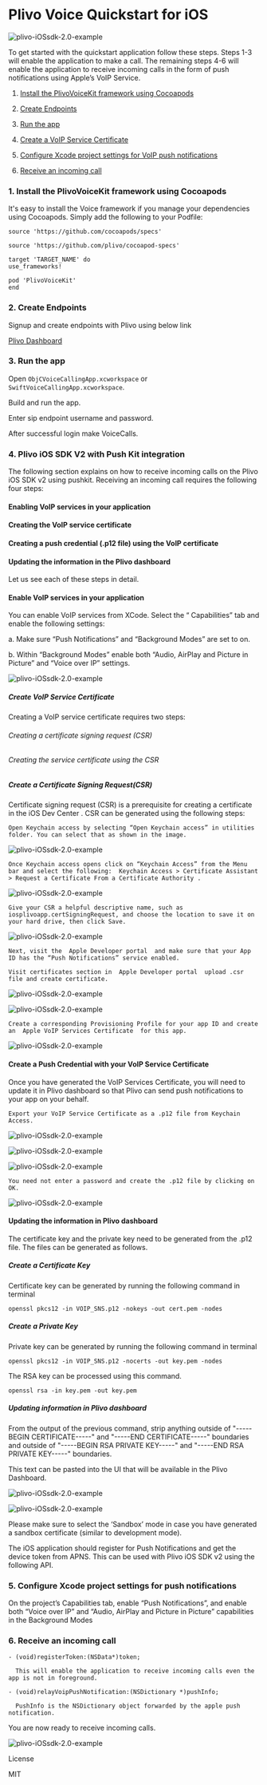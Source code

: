 # Plivo Voice Quickstart for iOS



![plivo-iOSsdk-2.0-example](ReadMeImages/app.png)



To get started with the quickstart application follow these steps. Steps 1-3 will enable the application to make a call. The remaining steps 4-6 will enable the application to receive incoming calls in the form of push notifications using Apple’s VoIP Service.

1. [Install the PlivoVoiceKit framework using Cocoapods](#bullet1)

2. [Create Endpoints](#bullet2)

3. [Run the app](#bullet3)

4. [Create a VoIP Service Certificate](#bullet4)

5. [Configure Xcode project settings for VoIP push notifications](#bullet5)

6. [Receive an incoming call](#bullet6)



### <a name="bullet1"></a>1. Install the PlivoVoiceKit framework using Cocoapods

It's easy to install the Voice framework if you manage your dependencies using Cocoapods. Simply add the following to your Podfile:


    source 'https://github.com/cocoapods/specs'

    source 'https://github.com/plivo/cocoapod-specs'

    target 'TARGET_NAME' do
    use_frameworks!

    pod 'PlivoVoiceKit'
    end

### <a name="bullet2"></a>2. Create Endpoints

Signup and create endpoints with Plivo using below link

[Plivo Dashboard](https://manage.plivo.com/accounts/login/)


### <a name="bullet3"></a>3. Run the app

Open `ObjCVoiceCallingApp.xcworkspace` or `SwiftVoiceCallingApp.xcworkspace`. 

Build and run the app. 

Enter sip endpoint username and password. 

After successful login make VoiceCalls. 



### <a name="bullet4"></a>4. Plivo iOS SDK V2 with Push Kit integration

The following section explains on how to receive incoming calls on the Plivo iOS SDK v2 using pushkit. Receiving an incoming call requires the following four steps:
     
#### Enabling VoIP services in your application

#### Creating the VoIP service certificate

#### Creating a push credential (.p12 file) using the VoIP certificate

#### Updating the information in the Plivo dashboard



Let us see each of these steps in detail.

#### Enable VoIP services in your application
        
You can enable VoIP services from XCode. Select the “ Capabilities” tab and enable the following settings:

a. Make sure “Push Notifications” and “Background Modes” are set to on.

b. Within “Background Modes” enable both “Audio, AirPlay and Picture in Picture” and “Voice over IP” settings.


![plivo-iOSsdk-2.0-example](ReadMeImages/image0.png)

##### Create VoIP Service Certificate
        
Creating a VoIP service certificate requires two steps:

###### Creating a certificate signing request (CSR)

###### Creating the service certificate using the CSR
   
   
##### Create a Certificate Signing Request(CSR)

Certificate signing request (CSR) is a prerequisite for creating a certificate in the  iOS Dev Center . CSR can be generated using the following steps:
            
    Open Keychain access by selecting “Open Keychain access” in utilities folder. You can select that as shown in the image.

![plivo-iOSsdk-2.0-example](ReadMeImages/image13.png)

    Once Keychain access opens click on “Keychain Access” from the Menu bar and select the following:  Keychain Access > Certificate Assistant > Request a Certificate From a Certificate Authority .
            
![plivo-iOSsdk-2.0-example](ReadMeImages/image12.png)

    Give your CSR a helpful descriptive name, such as iosplivoapp.certSigningRequest, and choose the location to save it on your hard drive, then click Save.

![plivo-iOSsdk-2.0-example](ReadMeImages/image4.png)

    Next, visit the  Apple Developer portal  and make sure that your App ID has the “Push Notifications” service enabled.
    
    Visit certificates section in  Apple Developer portal  upload .csr file and create certificate.

![plivo-iOSsdk-2.0-example](ReadMeImages/image8.png)

![plivo-iOSsdk-2.0-example](ReadMeImages/image1.png)

    Create a corresponding Provisioning Profile for your app ID and create an  Apple VoIP Services Certificate  for this app.

![plivo-iOSsdk-2.0-example](ReadMeImages/image11.png)

#### Create a Push Credential with your VoIP Service Certificate
      
Once you have generated the VoIP Services Certificate, you will need to update it in Plivo dashboard so that Plivo can send push notifications to your app on your behalf.
          
    Export your VoIP Service Certificate as a .p12 file from Keychain Access.

![plivo-iOSsdk-2.0-example](ReadMeImages/image7.png)

![plivo-iOSsdk-2.0-example](ReadMeImages/image10.png)

![plivo-iOSsdk-2.0-example](ReadMeImages/image2.png)

    You need not enter a password and create the .p12 file by clicking on OK.

![plivo-iOSsdk-2.0-example](ReadMeImages/image6.png)

#### Updating the information in Plivo dashboard
      
The certificate key and the private key need to be generated from the .p12 file. The files can be generated as follows.

##### Create a Certificate Key

Certificate key can be generated by running the following command in terminal

    openssl pkcs12 -in VOIP_SNS.p12 -nokeys -out cert.pem -nodes
            
##### Create a Private Key
            
Private key can be generated by running the following command in terminal

    openssl pkcs12 -in VOIP_SNS.p12 -nocerts -out key.pem -nodes

The RSA key can be processed using this command.

    openssl rsa -in key.pem -out key.pem

##### Updating information in Plivo dashboard
            
From the output of the previous command, strip anything outside of "-----BEGIN CERTIFICATE-----" and "-----END CERTIFICATE-----" boundaries and outside of "-----BEGIN RSA PRIVATE KEY-----" and "-----END RSA PRIVATE KEY-----" boundaries.

This text can be pasted into the UI that will be available in the Plivo Dashboard.

![plivo-iOSsdk-2.0-example](ReadMeImages/image5.png)

![plivo-iOSsdk-2.0-example](ReadMeImages/image3.png)


Please make sure to select the ‘Sandbox’ mode in case you have generated a sandbox certificate (similar to development mode).

The iOS application should register for Push Notifications and get the device token from APNS. This can be used with Plivo iOS SDK v2 using the following API.

### <a name="bullet5"></a>5. Configure Xcode project settings for push notifications

On the project’s Capabilities tab, enable “Push Notifications”, and enable both “Voice over IP” and “Audio, AirPlay and Picture in Picture” capabilities in the Background Modes


### <a name="bullet6"></a>6. Receive an incoming call

    - (void)registerToken:(NSData*)token;

      This will enable the application to receive incoming calls even the app is not in foreground.

    - (void)relayVoipPushNotification:(NSDictionary *)pushInfo;

      PushInfo is the NSDictionary object forwarded by the apple push notification.

You are now ready to receive incoming calls. 

![plivo-iOSsdk-2.0-example](ReadMeImages/callkit.png)

License

MIT
